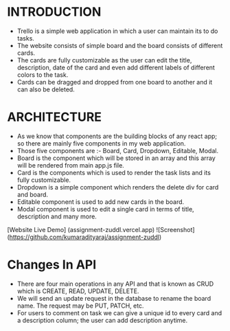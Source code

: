 # INTRODUCTION
- Trello is a simple web application in which a user can maintain its to do tasks.
- The website consists of simple board and the board consists of different cards.
- The cards are fully customizable as the user can edit the title, description, date of the card and even add different labels of different colors to the task.
- Cards can be dragged and dropped from one board to another and it can also be deleted.

# ARCHITECTURE
- As we know that components are the building blocks of any react app; so there are mainly five components in my web application.
- Those five components are :- Board, Card, Dropdown, Editable, Modal.
- Board is the component which will be stored in an array and this array will be rendered from main app.js file.
- Card is the components which is used to render the task lists and its fully customizable.
- Dropdown is a simple component which renders the delete div for card and board.
- Editable component is used to add new cards in the board.
- Modal component is used to edit a single card in terms of title, description and many more.

[Website Live Demo] (assignment-zuddl.vercel.app)
![Screenshot] (https://github.com/kumaradityaraj/assignment-zuddl)

# Changes In API
- There are four main operations in any API and that is known as CRUD which is CREATE, READ, UPDATE, DELETE.
- We will send an update request in the database to rename the board name. The request may be PUT, PATCH, etc.
- For users to comment on task we can give a unique id to every card and a description column; the user can add description anytime.
